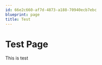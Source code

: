 ```yaml
---
id: 66e2c660-af7d-4873-a188-70940ecb7ebc
blueprint: page
title: Test
---
```

# Test Page

This is test